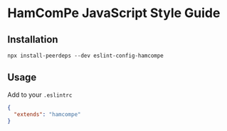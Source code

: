 # HamComPe JavaScript Style Guide

## Installation

```shell
npx install-peerdeps --dev eslint-config-hamcompe
```

## Usage

Add to your `.eslintrc`

```json
{
  "extends": "hamcompe"
}
```
